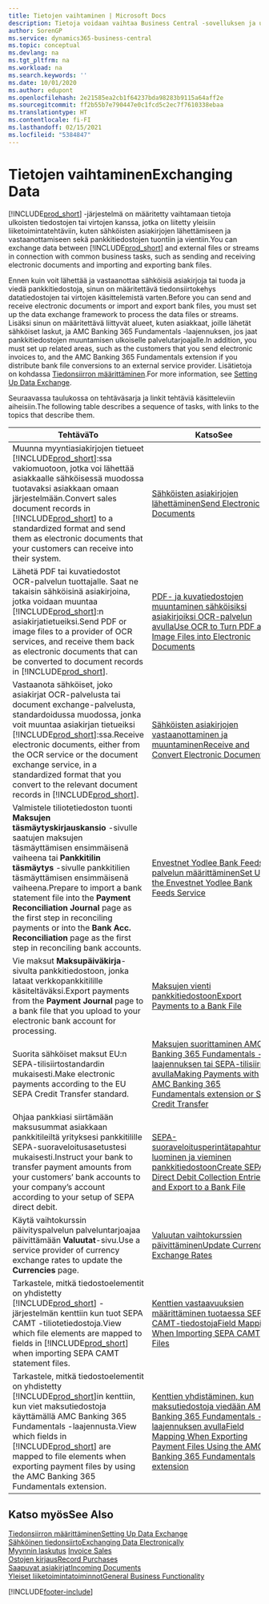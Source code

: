 ```yaml
---
title: Tietojen vaihtaminen | Microsoft Docs
description: Tietoja voidaan vaihtaa Business Central -sovelluksen ja ulkoisten tiedostojen tai sellaisten virtojen kanssa, jotka on liitetty yleisiin liiketoimintatehtäviin, kuten sähköisten asiakirjojen lähettämiseen ja vastaanottamiseen sekä pankkitiedostojen tuontiin ja vientiin.
author: SorenGP
ms.service: dynamics365-business-central
ms.topic: conceptual
ms.devlang: na
ms.tgt_pltfrm: na
ms.workload: na
ms.search.keywords: ''
ms.date: 10/01/2020
ms.author: edupont
ms.openlocfilehash: 2e21585ea2cb1f64237bda98283b9115a64aff2e
ms.sourcegitcommit: ff2b55b7e790447e0c1fcd5c2ec7f7610338ebaa
ms.translationtype: HT
ms.contentlocale: fi-FI
ms.lasthandoff: 02/15/2021
ms.locfileid: "5384847"
---
```

# <a name="exchanging-data"></a><span data-ttu-id="d2d44-103">Tietojen vaihtaminen</span><span class="sxs-lookup"><span data-stu-id="d2d44-103">Exchanging Data</span></span>
<span data-ttu-id="d2d44-104">[!INCLUDE[prod_short](includes/prod_short.md)] -järjestelmä on määritetty vaihtamaan tietoja ulkoisten tiedostojen tai virtojen kanssa, jotka on liitetty yleisiin liiketoimintatehtäviin, kuten sähköisten asiakirjojen lähettämiseen ja vastaanottamiseen sekä pankkitiedostojen tuontiin ja vientiin.</span><span class="sxs-lookup"><span data-stu-id="d2d44-104">You can exchange data between [!INCLUDE[prod_short](includes/prod_short.md)] and external files or streams in connection with common business tasks, such as sending and receiving electronic documents and importing and exporting bank files.</span></span>  

<span data-ttu-id="d2d44-105">Ennen kuin voit lähettää ja vastaanottaa sähköisiä asiakirjoja tai tuoda ja viedä pankkitiedostoja, sinun on määritettävä tiedonsiirtokehys datatiedostojen tai virtojen käsittelemistä varten.</span><span class="sxs-lookup"><span data-stu-id="d2d44-105">Before you can send and receive electronic documents or import and export bank files, you must set up the data exchange framework to process the data files or streams.</span></span> <span data-ttu-id="d2d44-106">Lisäksi sinun on määritettävä liittyvät alueet, kuten asiakkaat, joille lähetät sähköiset laskut, ja AMC Banking 365 Fundamentals -laajennuksen, jos jaat pankkitiedostojen muuntamisen ulkoiselle palvelutarjoajalle.</span><span class="sxs-lookup"><span data-stu-id="d2d44-106">In addition, you must set up related areas, such as the customers that you send electronic invoices to, and the AMC Banking 365 Fundamentals extension if you distribute bank file conversions to an external service provider.</span></span> <span data-ttu-id="d2d44-107">Lisätietoja on kohdassa [Tiedonsiirron määrittäminen](across-set-up-data-exchange.md).</span><span class="sxs-lookup"><span data-stu-id="d2d44-107">For more information, see [Setting Up Data Exchange](across-set-up-data-exchange.md).</span></span>  

 <span data-ttu-id="d2d44-108">Seuraavassa taulukossa on tehtäväsarja ja linkit tehtäviä käsitteleviin aiheisiin.</span><span class="sxs-lookup"><span data-stu-id="d2d44-108">The following table describes a sequence of tasks, with links to the topics that describe them.</span></span>  

|<span data-ttu-id="d2d44-109">**Tehtävä**</span><span class="sxs-lookup"><span data-stu-id="d2d44-109">**To**</span></span>|<span data-ttu-id="d2d44-110">**Katso**</span><span class="sxs-lookup"><span data-stu-id="d2d44-110">**See**</span></span>|  
|------------|-------------|  
|<span data-ttu-id="d2d44-111">Muunna myyntiasiakirjojen tietueet [!INCLUDE[prod_short](includes/prod_short.md)]:ssa vakiomuotoon, jotka voi lähettää asiakkaalle sähköisessä muodossa tuotavaksi asiakkaan omaan järjestelmään.</span><span class="sxs-lookup"><span data-stu-id="d2d44-111">Convert sales document records in [!INCLUDE[prod_short](includes/prod_short.md)] to a standardized format and send them as electronic documents that your customers can receive into their system.</span></span>|[<span data-ttu-id="d2d44-112">Sähköisten asiakirjojen lähettäminen</span><span class="sxs-lookup"><span data-stu-id="d2d44-112">Send Electronic Documents</span></span>](sales-how-to-send-electronic-documents.md)|  
|<span data-ttu-id="d2d44-113">Lähetä PDF tai kuvatiedostot OCR-palvelun tuottajalle. Saat ne takaisin sähköisinä asiakirjoina, jotka voidaan muuntaa [!INCLUDE[prod_short](includes/prod_short.md)]:n asiakirjatietueiksi.</span><span class="sxs-lookup"><span data-stu-id="d2d44-113">Send PDF or image files to a provider of OCR services, and receive them back as electronic documents that can be converted to document records in [!INCLUDE[prod_short](includes/prod_short.md)].</span></span>|[<span data-ttu-id="d2d44-114">PDF- ja kuvatiedostojen muuntaminen sähköisiksi asiakirjoiksi OCR-palvelun avulla</span><span class="sxs-lookup"><span data-stu-id="d2d44-114">Use OCR to Turn PDF and Image Files into Electronic Documents</span></span>](across-how-use-ocr-pdf-images-files.md)|  
|<span data-ttu-id="d2d44-115">Vastaanota sähköiset, joko asiakirjat OCR-palvelusta tai document exchange-palvelusta, standardoidussa muodossa, jonka voit muuntaa asiakirjan tietueiksi [!INCLUDE[prod_short](includes/prod_short.md)]:ssa.</span><span class="sxs-lookup"><span data-stu-id="d2d44-115">Receive electronic documents, either from the OCR service or the document exchange service, in a standardized format that you convert to the relevant document records in [!INCLUDE[prod_short](includes/prod_short.md)].</span></span>|[<span data-ttu-id="d2d44-116">Sähköisten asiakirjojen vastaanottaminen ja muuntaminen</span><span class="sxs-lookup"><span data-stu-id="d2d44-116">Receive and Convert Electronic Documents</span></span>](purchasing-how-to-receive-and-convert-electronic-documents.md)|  
|<span data-ttu-id="d2d44-117">Valmistele tiliotetiedoston tuonti **Maksujen täsmäytyskirjauskansio** -sivulle saatujen maksujen täsmäyttämisen ensimmäisenä vaiheena tai **Pankkitilin täsmäytys** -sivulle pankkitilien täsmäyttämisen ensimmäisenä vaiheena.</span><span class="sxs-lookup"><span data-stu-id="d2d44-117">Prepare to import a bank statement file into the **Payment Reconciliation Journal** page as the first step in reconciling payments or into the **Bank Acc. Reconciliation** page as the first step in reconciling bank accounts.</span></span>|[<span data-ttu-id="d2d44-118">Envestnet Yodlee Bank Feeds -palvelun määrittäminen</span><span class="sxs-lookup"><span data-stu-id="d2d44-118">Set Up the Envestnet Yodlee Bank Feeds Service</span></span>](bank-how-setup-bank-statement-service.md)|  
|<span data-ttu-id="d2d44-119">Vie maksut **Maksupäiväkirja**-sivulta pankkitiedostoon, jonka lataat verkkopankkitilille käsiteltäväksi.</span><span class="sxs-lookup"><span data-stu-id="d2d44-119">Export payments from the **Payment Journal** page to a bank file that you upload to your electronic bank account for processing.</span></span>|[<span data-ttu-id="d2d44-120">Maksujen vienti pankkitiedostoon</span><span class="sxs-lookup"><span data-stu-id="d2d44-120">Export Payments to a Bank File</span></span>](finance-make-payments-with-bank-data-conversion-service-or-sepa-credit-transfer.md#exporting-payments-to-a-bank-file)|
|<span data-ttu-id="d2d44-121">Suorita sähköiset maksut EU:n SEPA-tilisiirtostandardin mukaisesti.</span><span class="sxs-lookup"><span data-stu-id="d2d44-121">Make electronic payments according to the EU SEPA Credit Transfer standard.</span></span>|[<span data-ttu-id="d2d44-122">Maksujen suorittaminen AMC Banking 365 Fundamentals -laajennuksen tai SEPA-tilisiirron avulla</span><span class="sxs-lookup"><span data-stu-id="d2d44-122">Making Payments with AMC Banking 365 Fundamentals extension or SEPA Credit Transfer</span></span>](finance-make-payments-with-bank-data-conversion-service-or-sepa-credit-transfer.md)|  
|<span data-ttu-id="d2d44-123">Ohjaa pankkiasi siirtämään maksusummat asiakkaan pankkitileiltä yrityksesi pankkitilille SEPA-suoraveloitusasetustesi mukaisesti.</span><span class="sxs-lookup"><span data-stu-id="d2d44-123">Instruct your bank to transfer payment amounts from your customers’ bank accounts to your company’s account according to your setup of SEPA direct debit.</span></span>|[<span data-ttu-id="d2d44-124">SEPA-suoraveloitusperintätapahtumien luominen ja vieminen pankkitiedostoon</span><span class="sxs-lookup"><span data-stu-id="d2d44-124">Create SEPA Direct Debit Collection Entries and Export to a Bank File</span></span>](finance-collect-payments-with-sepa-direct-debit.md#creating-sepa-direct-debit-collection-entries-and-export-to-a-bank-file)|  
|<span data-ttu-id="d2d44-125">Käytä vaihtokurssin päivityspalvelun palveluntarjoajaa päivittämään **Valuutat**-sivu.</span><span class="sxs-lookup"><span data-stu-id="d2d44-125">Use a service provider of currency exchange rates to update the **Currencies** page.</span></span>|[<span data-ttu-id="d2d44-126">Valuutan vaihtokurssien päivittäminen</span><span class="sxs-lookup"><span data-stu-id="d2d44-126">Update Currency Exchange Rates</span></span>](finance-how-update-currencies.md)|  
|<span data-ttu-id="d2d44-127">Tarkastele, mitkä tiedostoelementit on yhdistetty [!INCLUDE[prod_short](includes/prod_short.md)] -järjestelmän kenttiin kun tuot SEPA CAMT -tiliotetiedostoja.</span><span class="sxs-lookup"><span data-stu-id="d2d44-127">View which file elements are mapped to fields in [!INCLUDE[prod_short](includes/prod_short.md)] when importing SEPA CAMT statement files.</span></span>|[<span data-ttu-id="d2d44-128">Kenttien vastaavuuksien määrittäminen tuotaessa SEPA-CAMT-tiedostoja</span><span class="sxs-lookup"><span data-stu-id="d2d44-128">Field Mapping When Importing SEPA CAMT Files</span></span>](across-field-mapping-when-importing-sepa-camt-files.md)|  
|<span data-ttu-id="d2d44-129">Tarkastele, mitkä tiedostoelementit on yhdistetty [!INCLUDE[prod_short](includes/prod_short.md)]in kenttiin, kun viet maksutiedostoja käyttämällä AMC Banking 365 Fundamentals -laajennusta.</span><span class="sxs-lookup"><span data-stu-id="d2d44-129">View which fields in [!INCLUDE[prod_short](includes/prod_short.md)] are mapped to file elements when exporting payment files by using the AMC Banking 365 Fundamentals extension.</span></span>|[<span data-ttu-id="d2d44-130">Kenttien yhdistäminen, kun maksutiedostoja viedään AMC Banking 365 Fundamentals -laajennuksen avulla</span><span class="sxs-lookup"><span data-stu-id="d2d44-130">Field Mapping When Exporting Payment Files Using the AMC Banking 365 Fundamentals extension</span></span>](across-field-mapping-when-exporting-payment-files-using-bank-data-conversion-service.md)|  

## <a name="see-also"></a><span data-ttu-id="d2d44-131">Katso myös</span><span class="sxs-lookup"><span data-stu-id="d2d44-131">See Also</span></span>  
[<span data-ttu-id="d2d44-132">Tiedonsiirron määrittäminen</span><span class="sxs-lookup"><span data-stu-id="d2d44-132">Setting Up Data Exchange</span></span>](across-set-up-data-exchange.md)  
[<span data-ttu-id="d2d44-133">Sähköinen tiedonsiirto</span><span class="sxs-lookup"><span data-stu-id="d2d44-133">Exchanging Data Electronically</span></span>](across-data-exchange.md)  
<span data-ttu-id="d2d44-134">[Myynnin laskutus](sales-how-invoice-sales.md) </span><span class="sxs-lookup"><span data-stu-id="d2d44-134">[Invoice Sales](sales-how-invoice-sales.md) </span></span>  
[<span data-ttu-id="d2d44-135">Ostojen kirjaus</span><span class="sxs-lookup"><span data-stu-id="d2d44-135">Record Purchases</span></span>](purchasing-how-record-purchases.md)  
[<span data-ttu-id="d2d44-136">Saapuvat asiakirjat</span><span class="sxs-lookup"><span data-stu-id="d2d44-136">Incoming Documents</span></span>](across-income-documents.md)  
[<span data-ttu-id="d2d44-137">Yleiset liiketoimintatoiminnot</span><span class="sxs-lookup"><span data-stu-id="d2d44-137">General Business Functionality</span></span>](ui-across-business-areas.md)  


[!INCLUDE[footer-include](includes/footer-banner.md)]